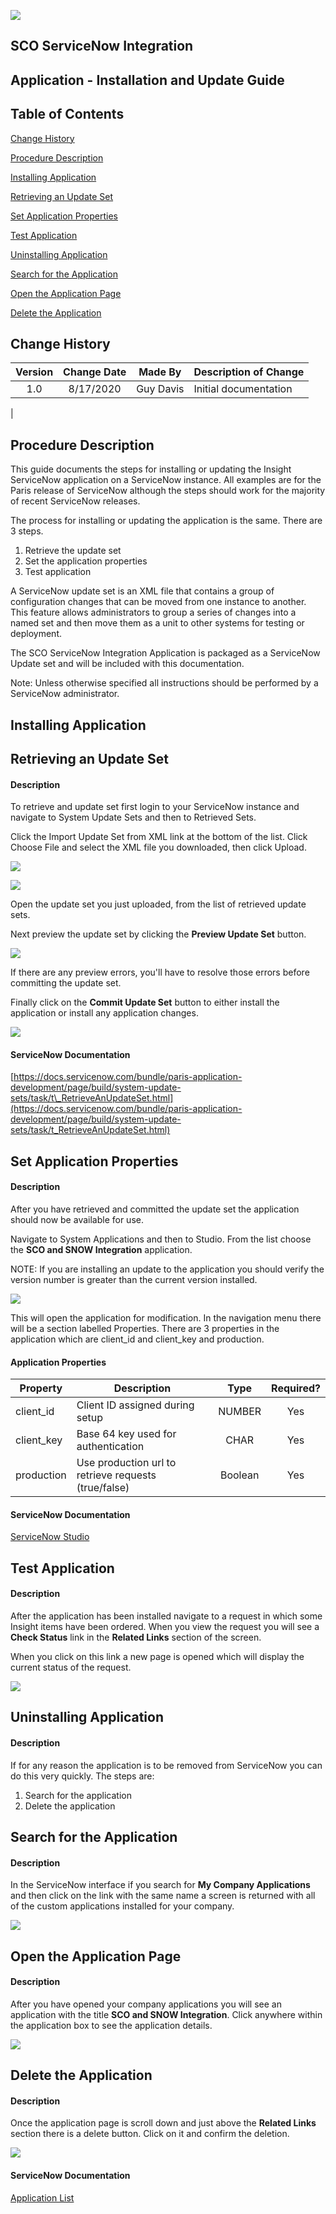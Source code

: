 ![](docs\insight.jpg)

## **SCO ServiceNow Integration**
## **Application - Installation and Update Guide**

## Table of Contents

[Change History](#_Toc48720716)

[Procedure Description](#_Toc48720717)

[Installing Application](#_Toc48720718)

[Retrieving an Update Set](#_Toc48720719)

[Set Application Properties](#_Toc48720720)

[Test Application](#_Toc48720721)

[Uninstalling Application](#_Toc48720722)

[Search for the Application](#_Toc48720723)

[Open the Application Page](#_Toc48720724)

[Delete the Application](#_Toc48720725)

## Change History

| **Version** | **Change Date** | **Made By** | **Description of Change** |
|:---:|:---:|:---:|---|
| 1.0         | 8/17/2020       | Guy Davis   | Initial documentation     |
|

## Procedure Description

This guide documents the steps for installing or updating the Insight ServiceNow application on a ServiceNow instance. All examples are for the Paris release of ServiceNow although the steps should work for the majority of recent ServiceNow releases.

The process for installing or updating the application is the same. There are 3 steps.

1. Retrieve the update set
2. Set the application properties
3. Test application

A ServiceNow update set is an XML file that contains a group of configuration changes that can be moved from one instance to another. This feature allows administrators to group a series of changes into a named set and then move them as a unit to other systems for testing or deployment.

The SCO ServiceNow Integration Application is packaged as a ServiceNow Update set and will be included with this documentation.

Note: Unless otherwise specified all instructions should be performed by a ServiceNow administrator.

## Installing Application

## Retrieving an Update Set

#### Description

To retrieve and update set first login to your ServiceNow instance and navigate to System Update Sets and then to Retrieved Sets.

Click the Import Update Set from XML link at the bottom of the list. Click Choose File and select the XML file you downloaded, then click Upload.

![](docs\screen1.png)

![](docs\screen2.png)

Open the update set you just uploaded, from the list of retrieved update sets.

Next preview the update set by clicking the **Preview Update Set** button.

![](docs\screen3.png)

If there are any preview errors, you&#39;ll have to resolve those errors before committing the update set.

Finally click on the **Commit Update Set** button to either install the application or install any application changes.

![](docs\screen4.png)

#### ServiceNow Documentation
[https://docs.servicenow.com/bundle/paris-application-development/page/build/system-update-sets/task/t\_RetrieveAnUpdateSet.html](https://docs.servicenow.com/bundle/paris-application-development/page/build/system-update-sets/task/t_RetrieveAnUpdateSet.html)

## Set Application Properties

#### Description

After you have retrieved and committed the update set the application should now be available for use.

Navigate to System Applications and then to Studio. From the list choose the **SCO and SNOW Integration** application.

NOTE: If you are installing an update to the application you should verify the version number is greater than the current version installed.

![](docs\screen5.png)

This will open the application for modification. In the navigation menu there will be a section labelled Properties. There are 3 properties in the application which are client\_id and client\_key and production.

#### Application Properties

| **Property** | **Description**                                      | **Type** | **Required?** |
|--------------|------------------------------------------------------|:--------:|:-------------:|
| client\_id   | Client ID assigned during setup                      | NUMBER   | Yes |
| client\_key  | Base 64 key used for authentication                  | CHAR | Yes |
| production   | Use production url to retrieve requests (true/false) | Boolean | Yes |

#### ServiceNow Documentation

[ServiceNow Studio](https://docs.servicenow.com/bundle/paris-application-development/page/build/applications/concept/c_ServiceNowStudio.html)

## Test Application

#### Description

After the application has been installed navigate to a request in which some Insight items have been ordered. When you view the request you will see a **Check Status** link in the **Related Links** section of the screen.

When you click on this link a new page is opened which will display the current status of the request.

![](docs/screen6.png)

## Uninstalling Application

#### Description

If for any reason the application is to be removed from ServiceNow you can do this very quickly. The steps are:

1. Search for the application
2. Delete the application

## Search for the Application

#### Description

In the ServiceNow interface if you search for **My Company Applications** and then click on the link with the same name a screen is returned with all of the custom applications installed for your company.

![](docs\screen7.png)

## Open the Application Page

#### Description

After you have opened your company applications you will see an application with the title **SCO and SNOW Integration**. Click anywhere within the application box to see the application details.

![](docs/screen8.png)

## Delete the Application

#### Description

Once the application page is scroll down and just above the **Related Links** section there is a delete button. Click on it and confirm the deletion.

![](docs/screen9.png)

#### ServiceNow Documentation

[Application List](https://docs.servicenow.com/bundle/paris-application-development/page/build/applications/concept/c_ApplicationList.html)

